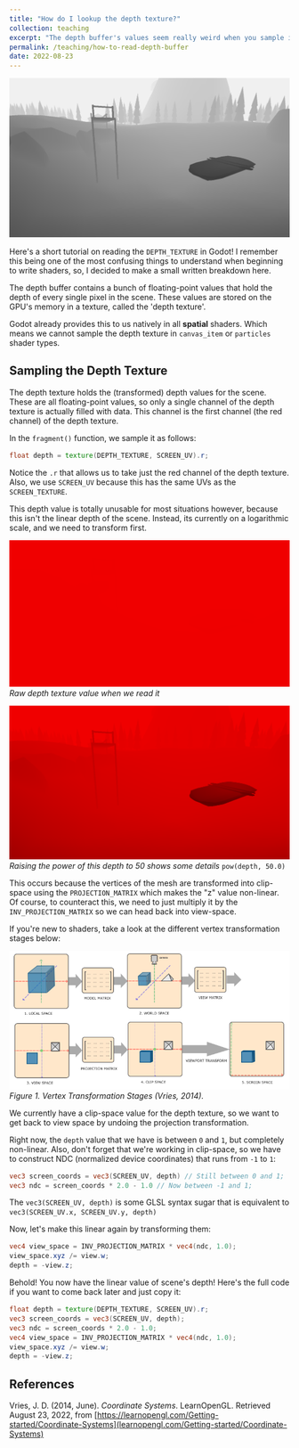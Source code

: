 ```yaml
---
title: "How do I lookup the depth texture?"
collection: teaching
excerpt: "The depth buffer's values seem really weird when you sample it like a regular texture. How do you even get the linear depth value that you're looking for? <br/><img src='/images/DepthTextureArticle/depth_buffer.png'>"
permalink: /teaching/how-to-read-depth-buffer
date: 2022-08-23
---
```


![](/images/DepthTextureArticle/depth_buffer.png)

Here's a short tutorial on reading the `DEPTH_TEXTURE` in Godot! I remember this being one of the most confusing things to understand when beginning to write shaders, so, I decided to make a small written breakdown here.

The depth buffer contains a bunch of floating-point values that hold the depth of every single pixel in the scene. These values are stored on the GPU's memory in a texture, called the 'depth texture'.

Godot already provides this to us natively in all **spatial** shaders. Which means we cannot sample the depth texture in `canvas_item` or `particles` shader types.

## Sampling the Depth Texture

The depth texture holds the (transformed) depth values for the scene. These are all floating-point values, so only a single channel of the depth texture is actually filled with data. This channel is the first channel (the red channel) of the depth texture.

In the `fragment()` function, we sample it as follows:

```glsl
float depth = texture(DEPTH_TEXTURE, SCREEN_UV).r;
```

Notice the `.r` that allows us to take just the red channel of the depth texture. Also, we use `SCREEN_UV` because this has the same UVs as the `SCREEN_TEXTURE`.

This depth value is totally unusable for most situations however, because this isn't the linear depth of the scene. Instead, its currently on a logarithmic scale, and we need to transform first.

![](/images/DepthTextureArticle/raw_depth_texture.png)
_Raw depth texture value when we read it_

![](/images/DepthTextureArticle/depth_raised_to_50.png)
_Raising the power of this depth to 50 shows some details_ `pow(depth, 50.0)`

This occurs because the vertices of the mesh are transformed into clip-space using the `PROJECTION_MATRIX` which makes the "z" value non-linear. Of course, to counteract this, we need to just multiply it by the `INV_PROJECTION_MATRIX` so we can head back into view-space.

If you're new to shaders, take a look at the different vertex transformation stages below:

![](/images/DepthTextureArticle/coordinate_systems.png)
_Figure 1. Vertex Transformation Stages (Vries, 2014)._

We currently have a clip-space value for the depth texture, so we want to get back to view space by undoing the projection transformation.

Right now, the `depth` value that we have is between `0` and `1`, but completely non-linear. Also, don't forget that we're working in clip-space, so we have to construct NDC (normalized device coordinates) that runs from `-1` to `1`:

```glsl
vec3 screen_coords = vec3(SCREEN_UV, depth) // Still between 0 and 1;
vec3 ndc = screen_coords * 2.0 - 1.0 // Now between -1 and 1;
```

The `vec3(SCREEN_UV, depth)` is some GLSL syntax sugar that is equivalent to `vec3(SCREEN_UV.x, SCREEN_UV.y, depth)`

Now, let's make this linear again by transforming them:

```glsl
vec4 view_space = INV_PROJECTION_MATRIX * vec4(ndc, 1.0);
view_space.xyz /= view.w;
depth = -view.z;
```

Behold! You now have the linear value of scene's depth! Here's the full code if you want to come back later and just copy it:

```glsl
float depth = texture(DEPTH_TEXTURE, SCREEN_UV).r;
vec3 screen_coords = vec3(SCREEN_UV, depth);
vec3 ndc = screen_coords * 2.0 - 1.0;
vec4 view_space = INV_PROJECTION_MATRIX * vec4(ndc, 1.0);
view_space.xyz /= view.w;
depth = -view.z;
```

## References
Vries, J. D. (2014, June). _Coordinate Systems_. LearnOpenGL. Retrieved August 23, 2022, from [https://learnopengl.com/Getting-started/Coordinate-Systems](learnopengl.com/Getting-started/Coordinate-Systems)